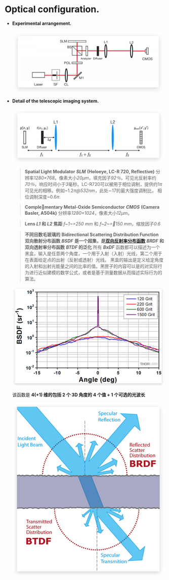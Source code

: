 # 	**Optical configuration.**

- **Experimental arrangement.** 

  <img src="./assets/Imaging%20through%20glass%20diffusers%20using%20densely/Experimental%20arrangement.png" alt="Experimental arrangement" width="800”;" />

- **Detail of the telescopic imaging system.** 

  <img src="./assets/Imaging%20through%20glass%20diffusers%20using%20densely/Detail%20of%20the%20telescopic%20imaging%20system.png" width="800”;" />

  > **Spatial Light Modulator** ***SLM*** **(Holoeye, LC-R 720, Reflective)** 
  > 分辨率*1280×768*。像素大小*20μm*，填充因子*92％*，可见光反射率约*70％*，响应时间小于*3*毫秒。LC-R720可以被用于相位调制，提供约$1\pi$可见光的相移。例如~$1.2\pi$*@532nm*，此处∼17的最大强度调制比， 相位调制深度~$0.6\pi$.

  > **Complementary Metal-Oxide Semiconductor** ***CMOS*** **(Camera Basler, A504k)** 
  > 分辨率*1280×1024*，像素大小*12μm*。

  > **Lens *L1* 和 *L2* 焦距** 
  > *f~1~=250 mm* 和 *f~2~=150 mm*，缩放因子*0.6*

  > **不同目数毛玻璃的** **Bidirectional Scattering Distribution Function**
  > **双向散射分布函数** ***BSDF*** **是一个超集，是[双向反射率分布函数](https://en.wikipedia.org/wiki/Bidirectional_reflectance_distribution_function)** ***BRDF*** **和双向透射率分布函数** ***BTDF* 的泛化** 
  > 所有 ***BxDF*** 函数都可以描述为一个黑盒，输入是任意两个角度，一个用于入射（入射）光线，第二个用于在表面给定点的出射（反射或透射）光线。
  > 黑盒的输出是定义给定角度的入射和出射光能量之间的比率的值。黑匣子的内容可以是的对实际行为进行近似建模的数学公式，或者是基于测量数据从而描述实际行为的算法。

  <img src="./assets/Imaging%20through%20glass%20diffusers%20using%20densely/Bidirectional%20Scattering%20Distribution%20Function.png" alt="Bidirectional Scattering Distribution Function" width="500”;" />

  该函数是 **4(+1) 维的包括 2 个 3D 角度的 4 个值 + 1 个可选的光波长** 
  
  <img src="./assets/Imaging%20through%20glass%20diffusers%20using%20densely/BRDF&BTDF.png" alt="BRDF&BTDF" width="500”;" />
